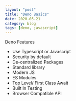 ```yaml
---
layout: "post"
title: "Deno Basics"
date: 2020-05-21
category: blog
tags: [deno, javascript]
---
```


Deno Features
* Use Typescript or Javascript
* Security by default
* De-centralized Packages
* Standard library
* Modern JS
* ES Modules
* Top Level/ First Class Await
* Built In Testing
* Browser Compatible API


